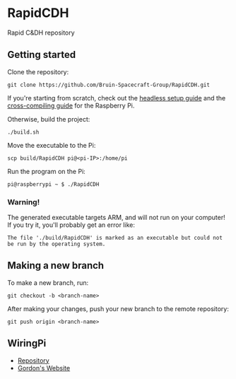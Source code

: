 # RapidCDH
Rapid C&DH repository

## Getting started
Clone the repository:

```
git clone https://github.com/Bruin-Spacecraft-Group/RapidCDH.git
```

If you're starting from scratch, check out the [headless setup guide](docs/rpi-headless-setup.md) and the
[cross-compiling guide](docs/rpi-cross-compile.md) for the Raspberry Pi.

Otherwise, build the project:

```
./build.sh
```

Move the executable to the Pi:

```
scp build/RapidCDH pi@<pi-IP>:/home/pi
```

Run the program on the Pi:

```
pi@raspberrypi ~ $ ./RapidCDH
```

### Warning!
The generated executable targets ARM, and will not run on your computer! If you try it, you'll
probably get an error like:

```
The file './build/RapidCDH' is marked as an executable but could not be run by the operating system.
```

## Making a new branch
To make a new branch, run:

```
git checkout -b <branch-name>
```

After making your changes, push your new branch to the remote repository:

```
git push origin <branch-name>
```

## WiringPi
- [Repository](https://github.com/WiringPi/WiringPi)
- [Gordon's Website](http://wiringpi.com/)